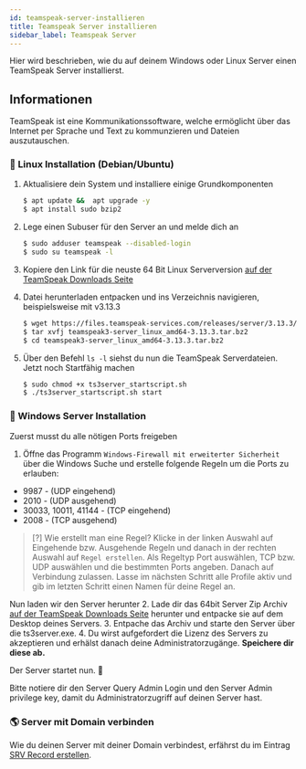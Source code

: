 ```yaml
---
id: teamspeak-server-installieren
title: Teamspeak Server installieren
sidebar_label: Teamspeak Server
---
```

Hier wird beschrieben, wie du auf deinem Windows oder Linux Server einen TeamSpeak Server installierst.

## Informationen
TeamSpeak ist eine Kommunikationssoftware, welche ermöglicht über das Internet per Sprache und Text zu kommunzieren und Dateien auszutauschen.


### 🐧 Linux Installation (Debian/Ubuntu)
1. Aktualisiere dein System und installiere einige Grundkomponenten

    ```sh
    $ apt update &&  apt upgrade -y
    $ apt install sudo bzip2
    ```
2. Lege einen Subuser für den Server an und melde dich an

    ```sh
    $ sudo adduser teamspeak --disabled-login
    $ sudo su teamspeak -l
    ```
3. Kopiere den Link für die neuste 64 Bit Linux Serverversion [auf der TeamSpeak Downloads Seite](https://www.teamspeak.com/en/downloads/#server)
4. Datei herunterladen entpacken und ins Verzeichnis navigieren, beispielsweise mit v3.13.3
    ```sh
   $ wget https://files.teamspeak-services.com/releases/server/3.13.3/teamspeak3-server_linux_amd64-3.13.3.tar.bz2
   $ tar xvfj teamspeak3-server_linux_amd64-3.13.3.tar.bz2
   $ cd teamspeak3-server_linux_amd64-3.13.3.tar.bz2
    ```
5. Über den Befehl `ls -l` siehst du nun die TeamSpeak Serverdateien. Jetzt noch Startfähig machen
   ```sh
   $ sudo chmod +x ts3server_startscript.sh
   $ ./ts3server_startscript.sh start
   ```


### 🐧 Windows Server Installation
Zuerst musst du alle nötigen Ports freigeben
1. Öffne das Programm `Windows-Firewall mit erweiterter Sicherheit` über die Windows Suche und erstelle folgende Regeln um die Ports zu erlauben:
- 9987 - (UDP eingehend)
- 2010 - (UDP ausgehend)
- 30033, 10011, 41144 - (TCP eingehend)
- 2008 - (TCP ausgehend)

>[?] Wie erstellt man eine Regel?
> Klicke in der linken Auswahl auf Eingehende bzw. Ausgehende Regeln und danach in der rechten Auswahl auf `Regel erstellen`. Als Regeltyp Port auswählen, TCP bzw. UDP auswählen und die bestimmten Ports angeben.
>Danach auf Verbindung zulassen. Lasse im nächsten Schritt alle Profile aktiv und gib im letzten Schritt einen Namen für deine Regel an.

Nun laden wir den Server herunter
2. Lade dir das 64bit Server Zip Archiv [auf der TeamSpeak Downloads Seite](https://www.teamspeak.com/en/downloads/#server) herunter und entpacke sie auf dem Desktop deines Servers.
3. Entpache das Archiv und starte den Server über die ts3server.exe. 
4. Du wirst aufgefordert die Lizenz des Servers zu akzeptieren und erhälst danach deine Administratorzugänge. **Speichere dir diese ab.**


Der Server startet nun. 🎉

Bitte notiere dir den Server Query Admin Login und den Server Admin privilege key, damit du Administratorzugriff auf deinen Server hast.

### 🌎 Server mit Domain verbinden

Wie du deinen Server mit deiner Domain verbindest, erfährst du im Eintrag [SRV Record erstellen](srv-record-erstellen#-anlegen-von-srv-records-für-teamspeak).